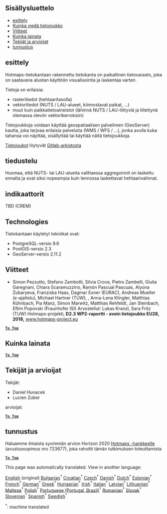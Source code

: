 <h2> Sisällysluettelo </h2><ul><li> <a href="#Introduction">esittely</a> </li><li> <a href="#How-to-export-a-dataset">Kuinka viedä tietojoukko</a> </li><li> <a href="#References">Viitteet</a> </li><li> <a href="#How-to-cite">Kuinka lainata</a> </li><li> <a href="#Authors-and-reviewers">Tekijät ja arvioijat</a> </li><li> <a href="#acknowledgement">tunnustus</a> </li></ul><h2> esittely </h2><p> Hotmaps-tietokantaan rakennettu tietokanta on paikallinen tietovarasto, joka on saatavana alustan käyttöön visualisointia ja laskentaa varten. </p><p> Tietoja on erilaisia: </p><ul><li> rasteritiedot (hehtaaritasolla) </li><li> vektoritiedot (NUTS / LAU-alueet, kiinnostavat paikat, ...) </li><li> muut kuin paikkatietoaineistot (lähinnä NUTS / LAU-liittyviä ja liitettynä olemassa oleviin vektorikerroksiin) </li></ul><p> Tietojoukkoja voidaan käyttää geospatiaalisen palvelimen (GeoServer) kautta, joka tarjoaa erilaisia palveluita (WMS / WFS / ...), jonka avulla kuka tahansa voi näyttää, sisällyttää tai käyttää näitä tietojoukkoja. </p><p> <a href="https://gitlab.com/hotmaps">Tietojoukot</a> löytyvät <a href="https://gitlab.com/hotmaps">Gitlab-arkistosta</a> </p><h2> tiedustelu </h2><p> Huomaa, että NUTS- tai LAU-alueita valittaessa aggregoinnit on laskettu ennalta ja ovat siksi nopeampia kuin lennossa laskettavat hehtaarivalinnat. </p><h2> indikaattorit </h2><p> TBD (CREM) </p><h2> Technologies </h2><p> Tietokantaan käytetyt tekniikat ovat: </p><ul><li> PostgreSQL-versio 9.6 </li><li> PostGIS-versio 2.3 </li><li> GeoServer-versio 2.11.2 </li></ul><h2> Viitteet </h2><ul><li> Simon Pezzutto, Stefano Zambotti, Silvia Croce, Pietro Zambelli, Giulia Garegnani, Chiara Scaramuzzino, Ramón Pascual Pascuas, Alyona Zubaryeva, Franziska Haas, Dagmar Exner (EURAC), Andreas Mueller (e-ajattelu), Michael Hartner (TUW), , Anna-Lena Klingler, Matthias Kühnbach, Pia Manz, Simon Marwitz, Matthias Rehfeldt, Jan Steinbach, Eftim Popovski (Fraunhofer ISI) Arvostellut: Lukas Kranzl, Sara Fritz (TUW) Hotmaps-projekti, <strong>D2.3 WP2-raportti - avoin tietojoukko EU28, 2018,</strong> <a href="http://www.hotmaps-project.eu/wp-content/uploads/2018/05/D2.3-Hotmaps_FINAL-VERSION_for-upload.pdf">www.hotmaps-project.eu</a> </li></ul><p><ins> <code><strong><a href="#table-of-contents">To Top</a></strong></code> </ins> </p><h2> Kuinka lainata </h2><p><ins> <code><strong><a href="#table-of-contents">To Top</a></strong></code> </ins> </p><h2> Tekijät ja arvioijat </h2><p> Tekijät: </p><ul><li> Daniel Hunacek </li><li> Lucien Zuber </li></ul><p> arvioijat: </p><p><ins> <code><strong><a href="#table-of-contents">To Top</a></strong></code> </ins> </p><h2> tunnustus </h2><p> Haluamme ilmaista syvimmän arvion Horizon 2020 <a href="https://www.hotmaps-project.eu">Hotmaps -hankkeelle</a> (avustussopimus nro 723677), joka rahoitti tämän tutkimuksen toteuttamista </p><p><ins> <code><strong><a href="#table-of-contents">To Top</a></strong></code> </ins> </p>

This page was automatically translated. View in another language:

[English](en-Database-behind-the-Hotmaps-toolbox) (original) [Bulgarian](bg-Database-behind-the-Hotmaps-toolbox)<sup>\*</sup> [Croatian](hr-Database-behind-the-Hotmaps-toolbox)<sup>\*</sup> [Czech](cs-Database-behind-the-Hotmaps-toolbox)<sup>\*</sup> [Danish](da-Database-behind-the-Hotmaps-toolbox)<sup>\*</sup> [Dutch](nl-Database-behind-the-Hotmaps-toolbox)<sup>\*</sup> [Estonian](et-Database-behind-the-Hotmaps-toolbox)<sup>\*</sup>  [French](fr-Database-behind-the-Hotmaps-toolbox)<sup>\*</sup> [German](de-Database-behind-the-Hotmaps-toolbox)<sup>\*</sup> [Greek](el-Database-behind-the-Hotmaps-toolbox)<sup>\*</sup> [Hungarian](hu-Database-behind-the-Hotmaps-toolbox)<sup>\*</sup> [Irish](ga-Database-behind-the-Hotmaps-toolbox)<sup>\*</sup> [Italian](it-Database-behind-the-Hotmaps-toolbox)<sup>\*</sup> [Latvian](lv-Database-behind-the-Hotmaps-toolbox)<sup>\*</sup> [Lithuanian](lt-Database-behind-the-Hotmaps-toolbox)<sup>\*</sup> [Maltese](mt-Database-behind-the-Hotmaps-toolbox)<sup>\*</sup> [Polish](pl-Database-behind-the-Hotmaps-toolbox)<sup>\*</sup> [Portuguese (Portugal, Brazil)](pt-Database-behind-the-Hotmaps-toolbox)<sup>\*</sup> [Romanian](ro-Database-behind-the-Hotmaps-toolbox)<sup>\*</sup> [Slovak](sk-Database-behind-the-Hotmaps-toolbox)<sup>\*</sup> [Slovenian](sl-Database-behind-the-Hotmaps-toolbox)<sup>\*</sup> [Spanish](es-Database-behind-the-Hotmaps-toolbox)<sup>\*</sup> [Swedish](sv-Database-behind-the-Hotmaps-toolbox)<sup>\*</sup> 

<sup>\*</sup>: machine translated
